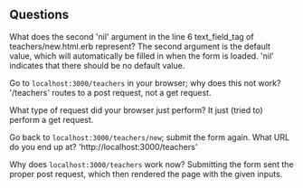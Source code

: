 ## Questions

What does the second 'nil' argument in the line 6 text_field_tag of teachers/new.html.erb represent?
The second argument is the default value, which will automatically be filled in when the form is loaded.
'nil' indicates that there should be no default value.

Go to `localhost:3000/teachers` in your browser; why does this not work?
'/teachers' routes to a post request, not a get request.

What type of request did your browser just perform?
It just (tried to) perform a get request.

Go back to `localhost:3000/teachers/new`; submit the form again. What URL do you end up at?
'http://localhost:3000/teachers'

Why does `localhost:3000/teachers` work now?
Submitting the form sent the proper post request, which then rendered the page with the given inputs.
